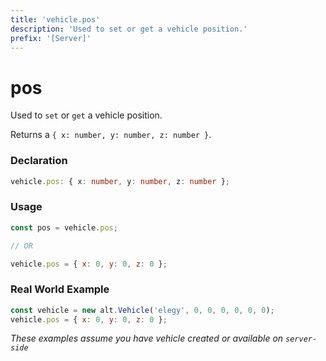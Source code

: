 ```yaml
---
title: 'vehicle.pos'
description: 'Used to set or get a vehicle position.'
prefix: '[Server]'
---
```


# pos

Used to `set` or `get` a vehicle position.

Returns a `{ x: number, y: number, z: number }`.

### Declaration

```typescript
vehicle.pos: { x: number, y: number, z: number };
```

### Usage

```js
const pos = vehicle.pos;

// OR

vehicle.pos = { x: 0, y: 0, z: 0 };
```

### Real World Example

```js
const vehicle = new alt.Vehicle('elegy', 0, 0, 0, 0, 0, 0);
vehicle.pos = { x: 0, y: 0, z: 0 };
```

_These examples assume you have vehicle created or available on `server-side`_